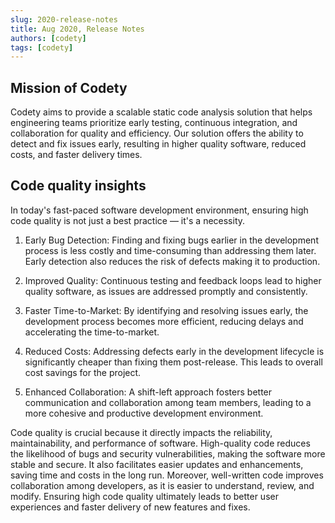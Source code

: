 ```yaml
---
slug: 2020-release-notes
title: Aug 2020, Release Notes
authors: [codety]
tags: [codety]
---
```


## Mission of Codety

Codety aims to provide a scalable static code analysis solution that helps engineering teams prioritize early testing, continuous integration, and collaboration for quality and efficiency. Our solution offers the ability to detect and fix issues early, resulting in higher quality software, reduced costs, and faster delivery times.

## Code quality insights

In today's fast-paced software development environment, ensuring high code quality is not just a best practice — it's a necessity.

1. Early Bug Detection: Finding and fixing bugs earlier in the development process is less costly and time-consuming than addressing them later. Early detection also reduces the risk of defects making it to production.


2. Improved Quality: Continuous testing and feedback loops lead to higher quality software, as issues are addressed promptly and consistently.


3. Faster Time-to-Market: By identifying and resolving issues early, the development process becomes more efficient, reducing delays and accelerating the time-to-market.


4. Reduced Costs: Addressing defects early in the development lifecycle is significantly cheaper than fixing them post-release. This leads to overall cost savings for the project.


5. Enhanced Collaboration: A shift-left approach fosters better communication and collaboration among team members, leading to a more cohesive and productive development environment.


Code quality is crucial because it directly impacts the reliability, maintainability, and performance of software. High-quality code reduces the likelihood of bugs and security vulnerabilities, making the software more stable and secure. It also facilitates easier updates and enhancements, saving time and costs in the long run. Moreover, well-written code improves collaboration among developers, as it is easier to understand, review, and modify. Ensuring high code quality ultimately leads to better user experiences and faster delivery of new features and fixes.